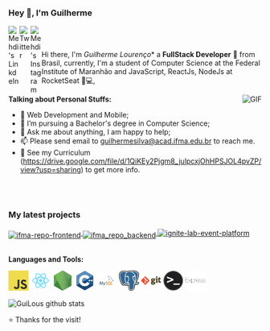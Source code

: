 ### Hey 👋, I'm Guilherme

<a href="https://www.linkedin.com/in/guilherme-louren%C3%A7o-da-silva-869445212/">
  <img align="left" alt="Mehdi's LinkdeIn" width="22px" src="https://cdn.jsdelivr.net/npm/simple-icons@v3/icons/linkedin.svg" />
</a>
<a href="https://twitter.com/Guilher29941154">
  <img align="left" alt="Twitter" width="22px" src="https://cdn.jsdelivr.net/npm/simple-icons@v3/icons/twitter.svg" />
</a>
<a href="https://www.instagram.com/guill.lourenco49/">
  <img align="left" alt="Mehdi's Instagram" width="22px" src="https://cdn.jsdelivr.net/npm/simple-icons@v3/icons/instagram.svg" />
</a>

<br />
<br />

Hi there, I'm *Guilherme Lourenço** a **FullStack Developer** 🚀 from Brasil, currently, I'm a student of Computer Science at the Federal Institute of Maranhão and JavaScript, ReactJs, NodeJs at RocketSeat  📱💻,

  <img align="right" alt="GIF" src="https://i.pinimg.com/originals/e4/26/70/e426702edf874b181aced1e2fa5c6cde.gif" />

**Talking about Personal Stuffs:**

- 🤔 Web Development and Mobile;
- 💼 I’m pursuing a Bachelor's degree in Computer Science;
- 💬 Ask me about anything, I am happy to help;
- 📫 Please send email to guilhermesilva@acad.ifma.edu.br to reach me.
- 📝 See my Curriculum (https://drive.google.com/file/d/1QiKEy2Pjgm8_julpcxjOhHPSJOL4pvZP/view?usp=sharing) to get more info.

<br />
<br />

### My latest projects

<a href="https://github.com/GuiLous/ifma-repo-frontend">
  <img align="middle" src="https://github-readme-stats.vercel.app/api/pin/?username=GuiLous&repo=ifma-repo-frontend" alt="ifma-repo-frontend" />
</a>
<a href="https://github.com/GuiLous/ifma_repo_backend">
  <img align="middle" src="https://github-readme-stats.vercel.app/api/pin/?username=GuiLous&repo=ifma_repo_backend" alt="ifma_repo_backend" />
</a>

<a href="https://github.com/GuiLous/ignite-lab-event-platform">
  <img align="center" src="https://github-readme-stats.vercel.app/api/pin/?username=GuiLous&repo=ignite-lab-event-platform" alt="ignite-lab-event-platform" />
</a>

<br />
<br />

**Languages and Tools:**  

<code><img height="40" src="https://raw.githubusercontent.com/github/explore/80688e429a7d4ef2fca1e82350fe8e3517d3494d/topics/javascript/javascript.png"></code>
<code><img height="40" src="https://raw.githubusercontent.com/github/explore/80688e429a7d4ef2fca1e82350fe8e3517d3494d/topics/react/react.png"></code>
<code><img height="40" src="https://raw.githubusercontent.com/github/explore/80688e429a7d4ef2fca1e82350fe8e3517d3494d/topics/nodejs/nodejs.png"></code>
<code><img height="40" src="https://raw.githubusercontent.com/github/explore/80688e429a7d4ef2fca1e82350fe8e3517d3494d/topics/cpp/cpp.png"></code>
<code><img height="40" src="https://raw.githubusercontent.com/github/explore/80688e429a7d4ef2fca1e82350fe8e3517d3494d/topics/mysql/mysql.png"></code>
<code><img height="40" src="https://raw.githubusercontent.com/github/explore/80688e429a7d4ef2fca1e82350fe8e3517d3494d/topics/postgresql/postgresql.png"></code>
<code><img height="40" src="https://raw.githubusercontent.com/github/explore/80688e429a7d4ef2fca1e82350fe8e3517d3494d/topics/git/git.png"></code>
<code><img height="40" src="https://raw.githubusercontent.com/github/explore/80688e429a7d4ef2fca1e82350fe8e3517d3494d/topics/terminal/terminal.png"></code>
<code><img height="40" src="https://raw.githubusercontent.com/github/explore/80688e429a7d4ef2fca1e82350fe8e3517d3494d/topics/express/express.png"></code>

![GuiLous github stats](https://github-readme-stats.vercel.app/api?username=GuiLous&show_icons=true&hide_border=true)

⭐️ Thanks for the visit!
